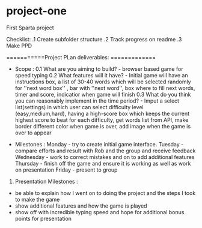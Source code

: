 # project-one
First Sparta project

Checklist: 
.1 Create subfolder structure
.2 Track progress on readme
.3 Make PPD


 ===========Project PLan deliverables: =============
 - Scope :
 0.1 What are you aiming to build?  - browser based game for speed typing 
 0.2 What features will it have? - Initial game will have an instructions box, a list of 30-40 words which will be selected randomly for ''next word box'' , bar with ''next word'', box where to fill next words, timer and score, indicatior when game will finish
 0.3 What do you think you can reasonably implement in the time period? - Imput a select list(settings) in which user can select difficulty level (easy,medium,hard), having a high-score box which keeps the current highest score to beat for each difficulty, get words list from API, make border different color when game is over, add image when the game is over to appear 
 
 - Milestones : 
 Monday - try to create initial game interface. 
 Tuesday - compare efforts and result with Rob and the group and receive feedback
 Wednesday - work to correct mistakes and on to add additional features
 Thursday - finish off the game and ensure it is working as well as work on presentation 
 Friday - present to group 
 
 1. Presentation Milestones : 
  - be able to explain how I went on to doing the project and the steps I took to make the game 
  - show additional features and how the game is played 
  - show off with incredible typing speed and hope for additional bonus points for presentation
  
 